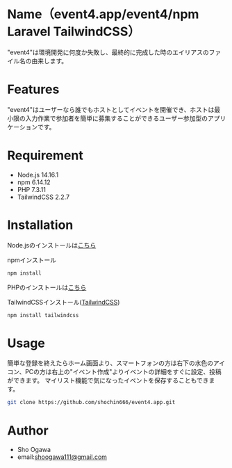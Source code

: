 # Name（event4.app/event4/npm Laravel TailwindCSS）

"event4"は環境開発に何度か失敗し、最終的に完成した時のエイリアスのファイル名の由来します。


<!-- デモ動画などがあるといい -->

# Features

"event4"はユーザーなら誰でもホストとしてイベントを開催でき、ホストは最小限の入力作業で参加者を簡単に募集することができるユーザー参加型のアプリケーションです。

# Requirement

* Node.js 14.16.1
* npm 6.14.12
* PHP 7.3.11
* TailwindCSS 2.2.7

# Installation

Node.jsのインストールは[こちら](https://nodejs.org/ja/download/)


npmインストール

```bash
npm install
```


PHPのインストールは[こちら](https://www.php.net/manual/ja/install.php)


TailwindCSSインストール([TailwindCSS](https://tailwindcss.jp/))
```bash
npm install tailwindcss
```

# Usage

簡単な登録を終えたらホーム画面より、スマートフォンの方は右下の水色のアイコン、PCの方は右上の"イベント作成"よりイベントの詳細をすぐに設定、投稿ができます。
マイリスト機能で気になったイベントを保存することもできます。

```bash
git clone https://github.com/shochin666/event4.app.git
```

<!-- # Note

注意点などがあれば書く -->

# Author

* Sho Ogawa
* email:shoogawa111@gmail.com